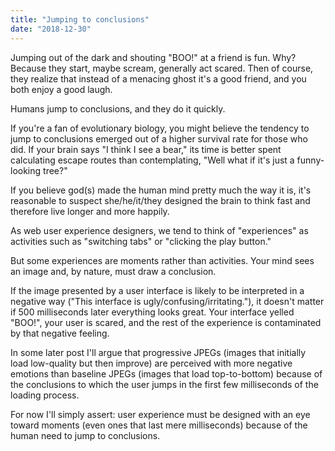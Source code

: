 ```yaml
---
title: "Jumping to conclusions"
date: "2018-12-30"
---
```


Jumping out of the dark and shouting "BOO!" at a friend is fun. Why? Because they start, maybe scream, generally act 
scared. Then of course, they realize that instead of a menacing ghost it's a good friend, and you both enjoy a good 
laugh.

Humans jump to conclusions, and they do it quickly.

If you're a fan of evolutionary biology, you might believe the tendency to jump to conclusions emerged out of a higher 
survival rate for those who did. If your brain says "I think I see a bear," its time is better spent calculating 
escape routes than contemplating, "Well what if it's just a funny-looking tree?"

If you believe god(s) made the human mind pretty much the way it is, it's reasonable to suspect she/he/it/they 
designed the brain to think fast and therefore live longer and more happily.

As web user experience designers, we tend to think of "experiences" as activities such as "switching tabs" or 
"clicking the play button."

But some experiences are moments rather than activities. Your mind sees an image and, by nature, must draw a 
conclusion.

If the image presented by a user interface is likely to be interpreted in a negative way ("This interface is 
ugly/confusing/irritating."), it doesn't matter if 500 milliseconds later everything looks great. Your interface 
yelled "BOO!", your user is scared, and the rest of the experience is contaminated by that negative feeling.

In some later post I'll argue that progressive JPEGs (images that initially load low-quality but then improve) are 
perceived with more negative emotions than baseline JPEGs (images that load top-to-bottom) because of the conclusions 
to which the user jumps in the first few milliseconds of the loading process.

For now I'll simply assert: user experience must be designed with an eye toward moments (even ones that last mere 
milliseconds) because of the human need to jump to conclusions.